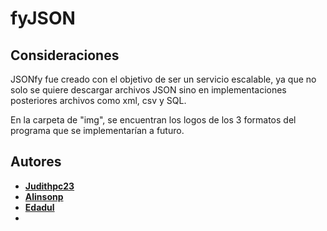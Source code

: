 # fyJSON

## Consideraciones
JSONfy fue creado con el objetivo de ser un servicio escalable, ya que no solo se quiere descargar archivos 
JSON sino en implementaciones posteriores archivos como xml, csv y SQL.

En la carpeta de "img", se encuentran los logos de los 3 formatos del programa que se implementarían a futuro.
##  Autores
-  **[Judithpc23](https://github.com/Judithpc23)**
-  **[Alinsonp](https://github.com/Alinsonp)**
-  **[Edadul](https://github.com/Edadul)**
-  
